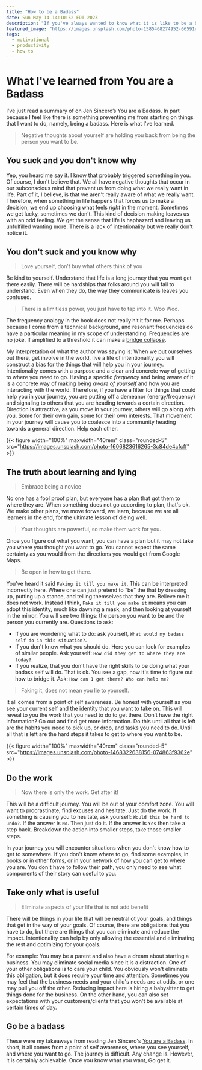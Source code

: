 ```yaml
---
title: "How to be a Badass"
date: Sun May 14 14:10:52 EDT 2023
description: "If you've always wanted to know what it is like to be a badass. Here is how."
featured_image: "https://images.unsplash.com/photo-1585468274952-66591eb14165"
tags:
  - motivational
  - productivity
  - how to
--- 
```


# What I've learned from You are a Badass

I've just read a summary of on Jen Sincero’s You are a Badass. In part because I feel like there is something preventing me from starting on things that I want to do, namely, being a badass. Here is what I've learned.

> Negative thoughts about yourself are holding you back from being the person you want to be.

## You suck and you don't know why

Yep, you heard me say it. I know that probably triggered something in you. Of course, I don't believe that. We all have negative thoughts that occur in our subconscious mind that prevent us from doing what we really want in life. Part of it, I believe, is that we aren't really aware of what we really want. Therefore, when something in life happens that forces us to make a decision, we end up choosing what feels _right_ in the moment. Sometimes we get lucky, sometimes we don’t. This kind of decision making leaves us with an odd feeling. We get the sense that life is haphazard and leaving us unfulfilled wanting more. There is a lack of intentionality but we really don't notice it.

## You don't suck and you know why

> Love yourself, don’t buy what others think of you

Be kind to yourself. Understand that life is a long journey that you wont get there easily. There will be hardships that folks around you will fail to understand. Even when they do, the way they communicate is leaves you confused.

> There is a limitless power, you just have to tap into it. Woo Woo.

The frequency analogy in the book does not really hit it for me. Perhaps because I come from a technical background, and resonant frequencies do have a particular meaning in my scope of understanding. Frequencies are no joke. If amplified to a threshold it can make a [bridge collapse](<https://en.wikipedia.org/wiki/Tacoma_Narrows_Bridge_(1940)>).

My interpretation of what the author was saying is: When we put ourselves out there, get involve in the world, live a life of intentionality you will construct a bias for the things that will help you in your journey. Intentionality comes with a purpose and a clear and concrete way of getting to where you need to go. Having a specific _frequency_ and being aware of it is a concrete way of making being _aware of yourself_ and how you are interacting with the world. Therefore, if you have a filter for things that could help you in your journey, you are putting off a demeanor (energy/frequency) and signaling to others that you are heading towards a certain direction. Direction is attractive, as you move in your journey, others will go along with you. Some for their own gain, some for their own interests. That movement in your journey will cause you to coalesce into a community heading towards a general direction. Help each other.

{{< figure width="100%" maxwidth="40rem" class="rounded-5" src="https://images.unsplash.com/photo-1606823616265-3c84de4cfcff" >}}

## The truth about learning and lying

> Embrace being a novice

No one has a fool proof plan, but everyone has a plan that got them to where they are. When something does not go according to plan, that's ok. We make other plans, we move forward, we learn, because we are all learners in the end, for the ultimate lesson of dieing well.

> Your thoughts are powerful, so make them work for you.

Once you figure out what you want, you can have a plan but it may not take you where you thought you want to go. You cannot expect the same certainty as you would from the directions you would get from Google Maps.

> Be open in how to get there.

You've heard it said `Faking it till you make it`. This can be interpreted incorrectly here. Where one can just pretend to “be” the that by dressing up, putting up a stance, and telling themselves that they are. Believe me it does not work. Instead I think, `Fake it till you make it` means you can adopt this identity, much like dawning a mask, and then looking at yourself in the mirror. You will see two things: the person you want to be and the person you currently are. Questions to ask:

- If you are wondering what to do: ask yourself, `What would my badass self do in this situation?`.
- If you don't know what you should do. Here you can look for examples of similar people. Ask yourself: `How did they get to where they are today?`.
- If you realize, that you don't have the right skills to be doing what your badass self will do. That is ok. You see a gap, now it's time to figure out how to bridge it. Ask: `How can I get there? Who can help me?`

> Faking it, does not mean you lie to yourself.

It all comes from a point of self awareness. Be honest with yourself as you see your current self and the identity that you want to take on. This will reveal to you the work that you need to do to get there. Don’t have the right information? Go out and find get more information. Do this until all that is left are the habits you need to pick up, or drop, and tasks you need to do. Until all that is left are the hard steps it takes to get to where you want to be.

{{< figure width="100%" maxwidth="40rem" class="rounded-5" src="https://images.unsplash.com/photo-1468322638156-074863f9362e" >}}

## Do the work

> Now there is only the work. Get after it!

This will be a difficult journey. You will be out of your comfort zone. You will want to procrastinate, find excuses and hesitate. Just do the work. If something is causing you to hesitate, ask yourself: `Would this be hard to undo?`. If the answer is `No`. Then just do it. If the answer is `Yes` then take a step back. Breakdown the action into smaller steps, take those smaller steps.

In your journey you will encounter situations when you don't know how to get to somewhere. If you don't know where to go, find some examples, in books or in other forms, or in your network of how you can get to where you are. You don't have to follow their path, you only need to see what components of their story can useful to you.

## Take only what is useful

> Eliminate aspects of your life that is not add benefit

There will be things in your life that will be neutral ot your goals, and things that get in the way of your goals. Of course, there are obligations that you have to do, but there are things that you can eliminate and reduce the impact. Intentionality can help by only allowing the essential and eliminating the rest and optimizing for your goals.

For example: You may be a parent and also have a dream about starting a business. You may eliminate social media since it is a distraction. One of your other obligations is to care your child. You obviously won't eliminate this obligation, but it does require your time and attention. Sometimes you may feel that the business needs and your child's needs are at odds, or one may pull you off the other. Reducing impact here is hiring a babysitter to get things done for the business. On the other hand, you can also set expectations with your customers/clients that you won't be available at certain times of day.

## Go be a badass

These were my takeaways from reading Jen Sincero's [You are a Badass](https://www.amazon.com/You-Are-Badass%C2%AE-Doubting-Greatness/dp/0762447699). In short, it all comes from a point of self awareness, where you see yourself, and where you want to go. The journey is difficult. Any change is. However, it is certainly achievable. Once you know what you want, Go get it.
